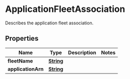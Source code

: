 

# ApplicationFleetAssociation

Describes the application fleet association.

## Properties

| Name | Type | Description | Notes |
|------------ | ------------- | ------------- | -------------|
|**fleetName** | [**String**](String.md) |  |  |
|**applicationArn** | [**String**](String.md) |  |  |



